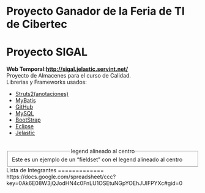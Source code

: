 Proyecto Ganador de la Feria de TI de Cibertec
=============
Proyecto SIGAL 
=============
<strong>Web Temporal:http://sigal.jelastic.servint.net/</strong><br>
Proyecto de Almacenes para el curso de Calidad.<br>
Librerias y Frameworks usados:<br>
<ul>
<li> <a target="_blank" title="Click para mas informacion" href="http://struts.apache.org/development/2.x/">Struts2(anotaciones) <a>  </li>
<li> <a title="Click para mas informacion" href="http://mybatis.github.io/mybatis-3/es/">  MyBatis </a> </li>
<li> <a title="Click para mas informacion" href="https://help.github.com/">  GitHub </a></li>
<li> <a title="Click para mas informacion" href="http://www.mysql.com/">  MySQL</a>  </li>
<li> <a title="Click para mas informacion" href="http://getbootstrap.com/">  BootStrap</a>  </li>
<li> <a title="Click para mas informacion" href="http://www.eclipse.org/">  Eclipse</a></li>
<li> <a title="Click para mas informacion" href="http://mybatis.github.io/mybatis-3/es/">  Jelastic</a></li>
</ul> 
<br>
<fieldset>
<legend align= "center">legend alineado al centro</legend>
Este es un ejemplo de un “fieldset” con el legend alineado al centro
</fieldset>
Lista de Integrantes
=============
https://docs.google.com/spreadsheet/ccc?key=0Ak6E08W3jQJodHN4c0FnLU1OSEtuNGpYOEhJUlFPYXc#gid=0

